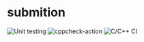 # submition
![Unit testing](https://github.com/99002526/submition/workflows/Unit%20testing/badge.svg) ![cppcheck-action](https://github.com/99002526/submition/workflows/cppcheck-action/badge.svg)
![C/C++ CI](https://github.com/99002526/submition/workflows/C/C++%20CI/badge.svg)
